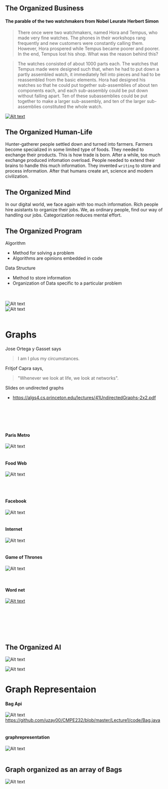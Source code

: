

## The Organized Business
#### The parable of the two watchmakers from Nobel Leurate Herbert Simon


> There once were two watchmakers, named Hora and Tempus, who made very fine watches. The phones in their workshops rang frequently and new customers were constantly calling them. However, Hora prospered while Tempus became poorer and poorer. In the end, Tempus lost his shop. What was the reason behind this?

>  The watches consisted of about 1000 parts each. The watches that Tempus made were designed such that, when he had to put down a partly assembled watch, it immediately fell into pieces and had to be reassembled from the basic elements. Hora had designed his watches so that he could put together sub-assemblies of about ten components each, and each sub-assembly could be put down without falling apart. Ten of these subassemblies could be put together to make a larger sub-assembly, and ten of the larger sub-assemblies constituted the whole watch.


[![Alt text](https://img.youtube.com/vi/H6a5Hbd59AA/0.jpg)](https://www.youtube.com/watch?v=H6a5Hbd59AA)




## The Organized Human-Life

Hunter-gatherer people settled down and turned into farmers. Farmers become specialized in some limited type of foods. They needed to exchange their products. This is how trade is born. After a while, too much exchange produced infomation overload. People needed to extend their brains to handle this much information. They invented `writing` to store and process information. After that humans create art, science and modern civilization.   

## The Organized Mind
In our digital world, we face again with too much information. Rich people hire asistants to organize their jobs. We, as ordinary people, find our way of handling our jobs. Categorization reduces mental effort.  


## The Organized Program

Algorithm
  * Method for solving a problem
  * Algorithms are opinions embedded in code
  
Data Structure
  * Method to store information
  * Organization of Data specific to a particular problem

<br><br>
![Alt text](figure/binarysearch.png)
<br>
![Alt text](figure/binarysearchtree.png)
<br><br>

# Graphs
Jose Ortega y Gasset says
> I am I plus my circumstances. 

Fritjof Capra says, 
> "Whenever we look at life, we look at networks". 

Slides on undirected graphs
 * https://algs4.cs.princeton.edu/lectures/41UndirectedGraphs-2x2.pdf
 
<br><br><br><br> 


#### Paris Metro
![Alt text](figure/paris.png)
 <br><br>
 
#### Food Web
![Alt text](https://static1.squarespace.com/static/53ecdafde4b07f0225df2a99/t/593ff4b7d1758e35c364e8c7/1497363652681/?format=1500w)

 <br><br>
 

 

#### Facebook
![Alt text](figure/facebook.png)
 <br><br>
 
#### Internet
![Alt text](figure/internet.png)
<br><br>  

#### Game of Thrones
![Alt text](https://c-7npsfqifvt34x24tx2eieovyx2edpn.g00.sfgate.com/g00/3_c-7x78x78x78.tghbuf.dpn_/c-7NPSFQIFVT34x24iuuqtx3ax2fx2ft.ieovy.dpnx2fqipuptx2f56x2f25x2f55x2f0861801x2f5x2f031y031.qohx3fj21d.nbslx3djnbhf_$/$/$/$/$/$/$/$)

 <br>
 
#### Word net
[![Alt text](figure/wordnet.png)](https://www.codeproject.com/Articles/11835/WordNet-based-semantic-similarity-measurement)

 <br><br>
 
 
 <br><br> 
 
 
 
 ## The Organized AI
 
 ![Alt text](https://media.wired.com/photos/59dbddde0cd98134b30dc460/master/w_1000,c_limit/graph-IL.jpg)
 
 ![Alt text](figure/deep-learning-graphic.jpg)
 
 
 # Graph Representaion
 
 #### Bag Api
![Alt text](figure/bag.png)
https://github.com/uzay00/CMPE232/blob/master/Lecture1/code/Bag.java
 <br><br>
 
#### graphrepresentation
![Alt text](figure/graphrepresentation.png) 
<br><br>   
 
 
 ## Graph organized as an array of Bags
![Alt text](figure/graphcode.png) 
<br><br>  
